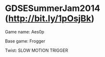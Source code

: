 GDSESummerJam2014 (http://bit.ly/1pOsjBk)
=================

Game name: Aes0p

Base game: Frogger

Twist: SLOW MOTION TRIGGER
